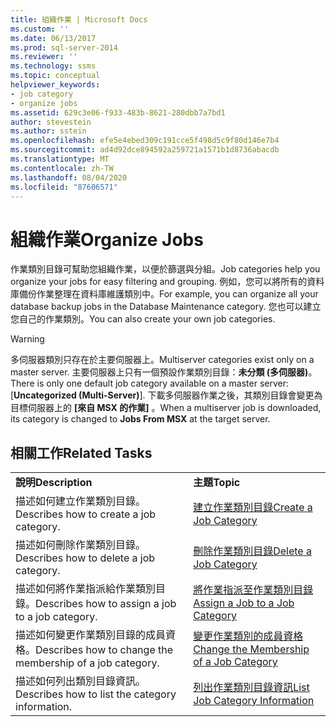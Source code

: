 ```yaml
---
title: 組織作業 | Microsoft Docs
ms.custom: ''
ms.date: 06/13/2017
ms.prod: sql-server-2014
ms.reviewer: ''
ms.technology: ssms
ms.topic: conceptual
helpviewer_keywords:
- job category
- organize jobs
ms.assetid: 629c3e06-f933-483b-8621-280dbb7a7bd1
author: stevestein
ms.author: sstein
ms.openlocfilehash: efe5e4ebed309c191cce5f498d5c9f80d146e7b4
ms.sourcegitcommit: ad4d92dce894592a259721a1571b1d8736abacdb
ms.translationtype: MT
ms.contentlocale: zh-TW
ms.lasthandoff: 08/04/2020
ms.locfileid: "87606571"
---
```

# <a name="organize-jobs"></a><span data-ttu-id="e1465-102">組織作業</span><span class="sxs-lookup"><span data-stu-id="e1465-102">Organize Jobs</span></span>
  <span data-ttu-id="e1465-103">作業類別目錄可幫助您組織作業，以便於篩選與分組。</span><span class="sxs-lookup"><span data-stu-id="e1465-103">Job categories help you organize your jobs for easy filtering and grouping.</span></span> <span data-ttu-id="e1465-104">例如，您可以將所有的資料庫備份作業整理在資料庫維護類別中。</span><span class="sxs-lookup"><span data-stu-id="e1465-104">For example, you can organize all your database backup jobs in the Database Maintenance category.</span></span> <span data-ttu-id="e1465-105">您也可以建立您自己的作業類別。</span><span class="sxs-lookup"><span data-stu-id="e1465-105">You can also create your own job categories.</span></span>  
  
> [!WARNING]  
>  <span data-ttu-id="e1465-106">多伺服器類別只存在於主要伺服器上。</span><span class="sxs-lookup"><span data-stu-id="e1465-106">Multiserver categories exist only on a master server.</span></span> <span data-ttu-id="e1465-107">主要伺服器上只有一個預設作業類別目錄：**未分類 (多伺服器)**。</span><span class="sxs-lookup"><span data-stu-id="e1465-107">There is only one default job category available on a master server: [**Uncategorized (Multi-Server)**].</span></span> <span data-ttu-id="e1465-108">下載多伺服器作業之後，其類別目錄會變更為目標伺服器上的 **[來自 MSX 的作業]** 。</span><span class="sxs-lookup"><span data-stu-id="e1465-108">When a multiserver job is downloaded, its category is changed to **Jobs From MSX** at the target server.</span></span>  
  
## <a name="related-tasks"></a><span data-ttu-id="e1465-109">相關工作</span><span class="sxs-lookup"><span data-stu-id="e1465-109">Related Tasks</span></span>  
  
|||  
|-|-|  
|<span data-ttu-id="e1465-110">**說明**</span><span class="sxs-lookup"><span data-stu-id="e1465-110">**Description**</span></span>|<span data-ttu-id="e1465-111">**主題**</span><span class="sxs-lookup"><span data-stu-id="e1465-111">**Topic**</span></span>|  
|<span data-ttu-id="e1465-112">描述如何建立作業類別目錄。</span><span class="sxs-lookup"><span data-stu-id="e1465-112">Describes how to create a job category.</span></span>|[<span data-ttu-id="e1465-113">建立作業類別目錄</span><span class="sxs-lookup"><span data-stu-id="e1465-113">Create a Job Category</span></span>](create-a-job-category.md)|  
|<span data-ttu-id="e1465-114">描述如何刪除作業類別目錄。</span><span class="sxs-lookup"><span data-stu-id="e1465-114">Describes how to delete a job category.</span></span>|[<span data-ttu-id="e1465-115">刪除作業類別目錄</span><span class="sxs-lookup"><span data-stu-id="e1465-115">Delete a Job Category</span></span>](delete-a-job-category.md)|  
|<span data-ttu-id="e1465-116">描述如何將作業指派給作業類別目錄。</span><span class="sxs-lookup"><span data-stu-id="e1465-116">Describes how to assign a job to a job category.</span></span>|[<span data-ttu-id="e1465-117">將作業指派至作業類別目錄</span><span class="sxs-lookup"><span data-stu-id="e1465-117">Assign a Job to a Job Category</span></span>](assign-a-job-to-a-job-category.md)|  
|<span data-ttu-id="e1465-118">描述如何變更作業類別目錄的成員資格。</span><span class="sxs-lookup"><span data-stu-id="e1465-118">Describes how to change the membership of a job category.</span></span>|[<span data-ttu-id="e1465-119">變更作業類別的成員資格</span><span class="sxs-lookup"><span data-stu-id="e1465-119">Change the Membership of a Job Category</span></span>](change-the-membership-of-a-job-category.md)|  
|<span data-ttu-id="e1465-120">描述如何列出類別目錄資訊。</span><span class="sxs-lookup"><span data-stu-id="e1465-120">Describes how to list the category information.</span></span>|[<span data-ttu-id="e1465-121">列出作業類別目錄資訊</span><span class="sxs-lookup"><span data-stu-id="e1465-121">List Job Category Information</span></span>](list-job-category-information.md)|  
  
  
